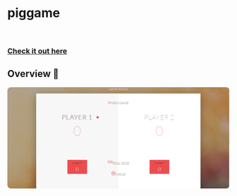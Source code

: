 # piggame

<img src="https://forthebadge.com/images/badges/made-with-javascript.svg" alt="" class="mx-auto d-block space" />

### [Check it out here] 


## Overview 👀

<p align="center">
<img src="piggame/overview.png" style="border-radius:8px">
</p>

[Check it out here]:https://sreeramthatavarthi.github.io/piggame/piggame/
